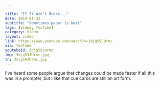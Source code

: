 ```yaml
---

title: "If It Ain’t Broke..."
date: 2019-01-31
subtitle: "Sometimes paper is best"
tags: [Video, YouTube]
category: Video
layout: video
link: https://www.youtube.com/watch?v=3djg59JUrmc
via: YouTube
youtubeId: 3djg59JUrmc
img: 3djg59JUrmc.jpg
tn: 3djg59JUrmc.jpg
---
```


I've heard some people argue that changes could be made faster if all this was in a prompter, but I like that cue cards are still an art form.
